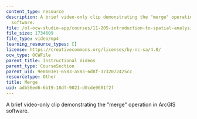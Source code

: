 ```yaml
---
content_type: resource
description: A brief video-only clip demonstrating the "merge" operation in ArcGIS
  software.
file: /ol-ocw-studio-app/courses/11-205-introduction-to-spatial-analysis-fall-2019/adb56ed66b1918df9021d0cde9601f2f_MIT11_205F19_merge.mp4
file_size: 1734609
file_type: video/mp4
learning_resource_types: []
license: https://creativecommons.org/licenses/by-nc-sa/4.0/
ocw_type: OCWFile
parent_title: Instructional Videos
parent_type: CourseSection
parent_uid: 9e0b03e1-6583-a583-6d8f-3732072425cc
resourcetype: Other
title: Merge
uid: adb56ed6-6b19-18df-9021-d0cde9601f2f
---
```

A brief video-only clip demonstrating the "merge" operation in ArcGIS software.